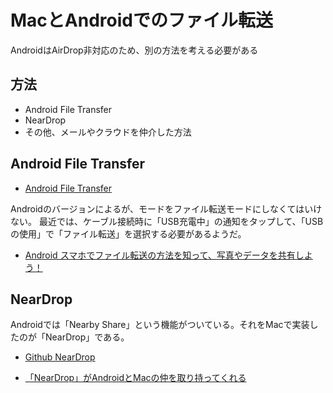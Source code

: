 # MacとAndroidでのファイル転送

AndroidはAirDrop非対応のため、別の方法を考える必要がある

## 方法
- Android File Transfer
- NearDrop
- その他、メールやクラウドを仲介した方法

## Android File Transfer
- [Android File Transfer](https://www.android.com/filetransfer/)

Androidのバージョンによるが、モードをファイル転送モードにしなくてはいけない。
最近では、ケーブル接続時に「USB充電中」の通知をタップして、「USBの使用」で「ファイル転送」を選択する必要があるようだ。

- [Android スマホでファイル転送の方法を知って、写真やデータを共有しよう！](https://www.android.com/intl/ja_jp/articles/transfer/)

## NearDrop
Androidでは「Nearby Share」という機能がついている。それをMacで実装したのが「NearDrop」である。
- [Github NearDrop](https://github.com/grishka/NearDrop)

- [「NearDrop」がAndroidとMacの仲を取り持ってくれる](https://gihyo.jp/article/2023/07/android-weekly-topics-230713)

